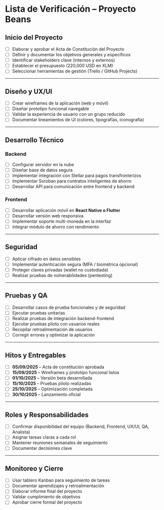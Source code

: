 # Lista de Verificación – Proyecto Beans

## Inicio del Proyecto
- [ ] Elaborar y aprobar el Acta de Constitución del Proyecto  
- [ ] Definir y documentar los objetivos generales y específicos  
- [ ] Identificar stakeholders clave (internos y externos)  
- [ ] Establecer el presupuesto (220,000 USD en XLM)  
- [ ] Seleccionar herramientas de gestión (Trello / GitHub Projects)  

---

## Diseño y UX/UI
- [ ] Crear wireframes de la aplicación (web y móvil)  
- [ ] Diseñar prototipo funcional navegable  
- [ ] Validar la experiencia de usuario con un grupo reducido  
- [ ] Documentar lineamientos de UI (colores, tipografías, iconografía)  

---

## Desarrollo Técnico

### Backend
- [ ] Configurar servidor en la nube  
- [ ] Diseñar base de datos segura  
- [ ] Implementar integración con Stellar para pagos transfronterizos  
- [ ] Implementar Soroban para contratos inteligentes de ahorro  
- [ ] Desarrollar API para comunicación entre frontend y backend  

### Frontend
- [ ] Desarrollar aplicación móvil en **React Native o Flutter**  
- [ ] Desarrollar versión web responsiva  
- [ ] Implementar soporte multi-moneda en la interfaz  
- [ ] Integrar módulo de ahorro con rendimiento  

---

## Seguridad
- [ ] Aplicar cifrado en datos sensibles  
- [ ] Implementar autenticación segura (MFA / biométrica opcional)  
- [ ] Proteger claves privadas (wallet no custodiada)  
- [ ] Realizar pruebas de vulnerabilidades (pentesting)  

---

## Pruebas y QA
- [ ] Desarrollar casos de prueba funcionales y de seguridad  
- [ ] Ejecutar pruebas unitarias  
- [ ] Realizar pruebas de integración backend-frontend  
- [ ] Ejecutar pruebas piloto con usuarios reales  
- [ ] Recopilar retroalimentación de usuarios  
- [ ] Corregir errores y optimizar la aplicación  

---

## Hitos y Entregables
- [ ] **05/09/2025** – Acta de constitución aprobada  
- [ ] **15/09/2025** – Wireframes y prototipo funcional listos  
- [ ] **01/10/2025** – Versión beta desarrollada  
- [ ] **15/10/2025** – Pruebas piloto realizadas  
- [ ] **25/10/2025** – Optimización completada  
- [ ] **30/10/2025** – Lanzamiento oficial  

---

## Roles y Responsabilidades
- [ ] Confirmar disponibilidad del equipo (Backend, Frontend, UX/UI, QA, Analista)  
- [ ] Asignar tareas claras a cada rol  
- [ ] Mantener reuniones semanales de seguimiento  
- [ ] Documentar decisiones clave  

---

## Monitoreo y Cierre
- [ ] Usar tablero Kanban para seguimiento de tareas  
- [ ] Documentar aprendizajes y retroalimentación  
- [ ] Elaborar informe final del proyecto  
- [ ] Validar cumplimiento de objetivos  
- [ ] Aprobar cierre formal del proyecto  
